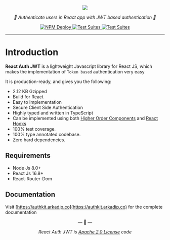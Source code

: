 <p align="center">
    <img src="https://raw.githubusercontent.com/react-auth-kit/react-auth-kit/master/docs/img/banner.svg"/>
</p>

<p align="center">
    <em>🔑 Authenticate users in React app with JWT based authentication 🔑</em>
</p>

<p align="center">
<a href="https://github.com/react-auth-kit/react-auth-kit/workflows/NPM%20Deploy">
    <img src="https://github.com/react-auth-kit/react-auth-kit/workflows/NPM%20Deploy/badge.svg" alt="NPM Deploy">
</a>
<a href="https://github.com/react-auth-kit/react-auth-kit/workflows/Test%20Suites">
    <img src="https://github.com/react-auth-kit/react-auth-kit/workflows/Test%20Suites/badge.svg" alt="Test Suites">
</a>
<a href="https://www.npmjs.com/package/react-auth-kit">
    <img src="https://img.shields.io/npm/v/react-auth-kit.svg" alt="Test Suites">
</a>
</p>

---

# Introduction

**React Auth JWT** is a lightweight Javascript library for React JS, which makes the implementation of `Token based`
authentication very easy

It is production-ready, and gives you the following:

* 2.12 KB Gzipped
* Build for React
* Easy to Implementation
* Secure Client Side Authentication
* Highly typed and written in TypeScript
* Can be implemented using both [Higher Order Components](https://reactjs.org/docs/higher-order-components.html)
 and [React Hooks](https://reactjs.org/docs/hooks-intro.html)
* 100% test coverage.
* 100% type annotated codebase.
* Zero hard dependencies.

## Requirements

* Node Js 8.0+
* React Js 16.8+
* React-Router-Dom

## Documentation

Visit [https://authkit.arkadip.co](https://authkit.arkadip.co) for the complete documentation

<p align="center">&mdash; 🔑  &mdash;</p>
<p align="center"><i>React Auth JWT is <a href="https://github.com/react-auth-kit/react-auth-kit/blob/master/LICENSE">Apache 2.0 License</a> code</i></p>